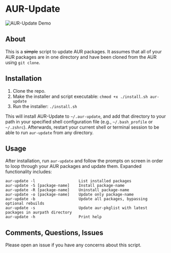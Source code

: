 # AUR-Update

![AUR-Update Demo](https://i.imgur.com/pDaYecW.gif)

## About

This is a ~~simple~~ script to update AUR packages. It assumes that all of your AUR packages are in one directory and have been cloned from the AUR using ```git clone```.

## Installation

1. Clone the repo.
2. Make the installer and script executable: `chmod +x ./install.sh aur-update`
3. Run the installer: `./install.sh`

This will install AUR-Update to `~/.aur-update`, and add that directory to your path in your specified shell configuration file (e.g., `~/.bash_profile` or `~/.zshrc`). Afterwards, restart your current shell or terminal session to be able to run `aur-update` from any directory.

## Usage

After installation, run `aur-update` and follow the prompts on screen in order to loop through your AUR packages and update them. Expanded functionality includes:

```
aur-update -l					List installed packages
aur-update -S [package-name]    Install package-name
aur-update -R [package-name]    Uninstall package-name
aur-update -o [package-name]    Update only package-name
aur-update -b                   Update all packages, bypassing optional rebuilds
aur-update -s                   Update aur-pkglist with latest packages in aurpath directory
aur-update -h                   Print help
```

## Comments, Questions, Issues

Please open an issue if you have any concerns about this script.